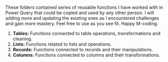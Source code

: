 These folders contained series of reusable functions I have worked with in Power Query that could be copied and used by any other person. I will adding more and updating the existing ones as I encountered challenges and gain more mastery. Feel free to use as you see fit. Happy M-coding.
<ol>
  <li><strong>
    Tables:
  </strong> 
    Functions connected to table operations, transformations and cleaning.
  </li>
  <li><strong>
    Lists:
  </strong> Functions related to lists and operations. </li>
  <li><strong>Records:</strong> Functions connected to records and their manipulations. </li>
  <li><strong>Columns:</strong> Functions connected to columns and their transformations. </li>
</ol> 
